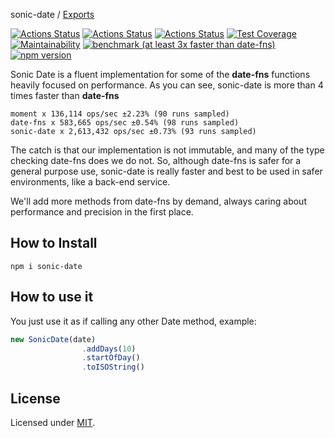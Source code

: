 sonic-date / [Exports](modules.md)

[![Actions Status](https://github.com/Codibre/sonic-date/workflows/build/badge.svg)](https://github.com/Codibre/sonic-date/actions)
[![Actions Status](https://github.com/Codibre/sonic-date/workflows/test/badge.svg)](https://github.com/Codibre/sonic-date/actions)
[![Actions Status](https://github.com/Codibre/sonic-date/workflows/lint/badge.svg)](https://github.com/Codibre/sonic-date/actions)
[![Test Coverage](https://api.codeclimate.com/v1/badges/49e63bae262ffe1388d8/test_coverage)](https://codeclimate.com/github/Codibre/sonic-date/test_coverage)
[![Maintainability](https://api.codeclimate.com/v1/badges/49e63bae262ffe1388d8/maintainability)](https://codeclimate.com/github/Codibre/sonic-date/maintainability)
[![benchmark (at least 3x faster than date-fns)](https://github.com/Codibre/sonic-date/actions/workflows/benchmark.yml/badge.svg)](https://github.com/Codibre/sonic-date/actions/workflows/benchmark.yml)
[![npm version](https://badge.fury.io/js/sonic-date.svg)](https://badge.fury.io/js/sonic-date)

Sonic Date is a fluent implementation for some of the **date-fns** functions heavily focused on performance.
As you can see, sonic-date is more than 4 times faster than **date-fns**


```
moment x 136,114 ops/sec ±2.23% (90 runs sampled)
date-fns x 583,665 ops/sec ±0.54% (98 runs sampled)
sonic-date x 2,613,432 ops/sec ±0.73% (93 runs sampled)
```

The catch is that our implementation is not immutable, and many of the type checking date-fns does we do not. So, although date-fns is safer for a general purpose use, sonic-date is really faster and best to be used in safer environments, like a back-end service.

We'll add more methods from date-fns by demand, always caring about performance and precision in the first place.

## How to Install

```
npm i sonic-date
```

## How to use it

You just use it as if calling any other Date method, example:

```ts
new SonicDate(date)
				.addDays(10)
				.startOfDay()
				.toISOString()
```

## License

Licensed under [MIT](https://en.wikipedia.org/wiki/MIT_License).

